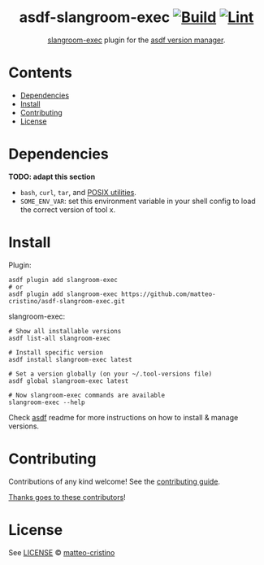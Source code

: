 <div align="center">

# asdf-slangroom-exec [![Build](https://github.com/matteo-cristino/asdf-slangroom-exec/actions/workflows/build.yml/badge.svg)](https://github.com/matteo-cristino/asdf-slangroom-exec/actions/workflows/build.yml) [![Lint](https://github.com/matteo-cristino/asdf-slangroom-exec/actions/workflows/lint.yml/badge.svg)](https://github.com/matteo-cristino/asdf-slangroom-exec/actions/workflows/lint.yml)

[slangroom-exec](https://github.com/matteo-cristino/slangroom-exec) plugin for the [asdf version manager](https://asdf-vm.com).

</div>

# Contents

- [Dependencies](#dependencies)
- [Install](#install)
- [Contributing](#contributing)
- [License](#license)

# Dependencies

**TODO: adapt this section**

- `bash`, `curl`, `tar`, and [POSIX utilities](https://pubs.opengroup.org/onlinepubs/9699919799/idx/utilities.html).
- `SOME_ENV_VAR`: set this environment variable in your shell config to load the correct version of tool x.

# Install

Plugin:

```shell
asdf plugin add slangroom-exec
# or
asdf plugin add slangroom-exec https://github.com/matteo-cristino/asdf-slangroom-exec.git
```

slangroom-exec:

```shell
# Show all installable versions
asdf list-all slangroom-exec

# Install specific version
asdf install slangroom-exec latest

# Set a version globally (on your ~/.tool-versions file)
asdf global slangroom-exec latest

# Now slangroom-exec commands are available
slangroom-exec --help
```

Check [asdf](https://github.com/asdf-vm/asdf) readme for more instructions on how to
install & manage versions.

# Contributing

Contributions of any kind welcome! See the [contributing guide](contributing.md).

[Thanks goes to these contributors](https://github.com/matteo-cristino/asdf-slangroom-exec/graphs/contributors)!

# License

See [LICENSE](LICENSE) © [matteo-cristino](https://github.com/matteo-cristino/)
